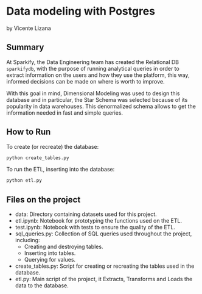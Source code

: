 # Data modeling with Postgres

by Vicente Lizana

## Summary

At Sparkify, the Data Engineering team has created the Relational DB `sparkifydb`,
with the purpose of running analytical queries in order to extract information on the
users and how they use the platform, this way, informed decisions can be made on where
is worth to improve.

With this goal in mind, Dimensional Modeling was used to design this database and in
particular, the Star Schema was selected because of its popularity in data warehouses.
This denormalized schema allows to get the information needed in fast and simple queries.

## How to Run

To create (or recreate) the database:
```bash
python create_tables.py
```

To run the ETL, inserting into the database:
```bash
python etl.py
```

## Files on the project

- data: Directory containing datasets used for this project.
- etl.ipynb: Notebook for prototyping the functions used on the ETL.
- test.ipynb: Notebook with tests to ensure the quality of the ETL.
- sql_queries.py: Collection of SQL queries used throughout the project, including:
    - Creating and destroying tables.
    - Inserting into tables.
    - Querying for values.
- create_tables.py: Script for creating or recreating the tables used in the database.
- etl.py: Main script of the project, it Extracts, Transforms and Loads the data to the database.
